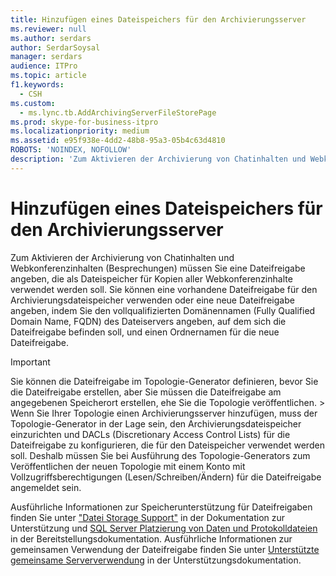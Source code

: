 ```yaml
---
title: Hinzufügen eines Dateispeichers für den Archivierungsserver
ms.reviewer: null
ms.author: serdars
author: SerdarSoysal
manager: serdars
audience: ITPro
ms.topic: article
f1.keywords:
  - CSH
ms.custom:
  - ms.lync.tb.AddArchivingServerFileStorePage
ms.prod: skype-for-business-itpro
ms.localizationpriority: medium
ms.assetid: e95f938e-4dd2-48b8-95a3-05b4c63d4810
ROBOTS: 'NOINDEX, NOFOLLOW'
description: 'Zum Aktivieren der Archivierung von Chatinhalten und Webkonferenzinhalten (Besprechungen) müssen Sie eine Dateifreigabe angeben, die als Dateispeicher für Kopien aller Webkonferenzinhalte verwendet werden soll. Sie können eine vorhandene Dateifreigabe für den Archivierungsdateispeicher verwenden oder eine neue Dateifreigabe angeben, indem Sie den vollqualifizierten Domänennamen (Fully Qualified Domain Name, FQDN) des Dateiservers angeben, auf dem sich die Dateifreigabe befinden soll, und einen Ordnernamen für die neue Dateifreigabe.'
---
```


# <a name="add-archiving-server-file-store"></a>Hinzufügen eines Dateispeichers für den Archivierungsserver

Zum Aktivieren der Archivierung von Chatinhalten und Webkonferenzinhalten (Besprechungen) müssen Sie eine Dateifreigabe angeben, die als Dateispeicher für Kopien aller Webkonferenzinhalte verwendet werden soll. Sie können eine vorhandene Dateifreigabe für den Archivierungsdateispeicher verwenden oder eine neue Dateifreigabe angeben, indem Sie den vollqualifizierten Domänennamen (Fully Qualified Domain Name, FQDN) des Dateiservers angeben, auf dem sich die Dateifreigabe befinden soll, und einen Ordnernamen für die neue Dateifreigabe.

> [!IMPORTANT]
> Sie können die Dateifreigabe im Topologie-Generator definieren, bevor Sie die Dateifreigabe erstellen, aber Sie müssen die Dateifreigabe am angegebenen Speicherort erstellen, ehe Sie die Topologie veröffentlichen. > Wenn Sie Ihrer Topologie einen Archivierungsserver hinzufügen, muss der Topologie-Generator in der Lage sein, den Archivierungsdateispeicher einzurichten und DACLs (Discretionary Access Control Lists) für die Dateifreigabe zu konfigurieren, die für den Dateispeicher verwendet werden soll. Deshalb müssen Sie bei Ausführung des Topologie-Generators zum Veröffentlichen der neuen Topologie mit einem Konto mit Vollzugriffsberechtigungen (Lesen/Schreiben/Ändern) für die Dateifreigabe angemeldet sein.

Ausführliche Informationen zur Speicherunterstützung für Dateifreigaben finden Sie unter ["Datei Storage Support"](/previous-versions/office/lync-server-2013/lync-server-2013-file-storage-support) in der Dokumentation zur Unterstützung und [SQL Server Platzierung von Daten und Protokolldateien](/previous-versions/office/lync-server-2013/lync-server-2013-sql-server-data-and-log-file-placement) in der Bereitstellungsdokumentation. Ausführliche Informationen zur gemeinsamen Verwendung der Dateifreigabe finden Sie unter [Unterstützte gemeinsame Serververwendung](/previous-versions/office/lync-server-2013/lync-server-2013-supported-server-collocation) in der Unterstützungsdokumentation.